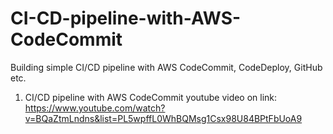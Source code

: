 # CI-CD-pipeline-with-AWS-CodeCommit
Building simple CI/CD pipeline with AWS CodeCommit, CodeDeploy, GitHub etc.

1. CI/CD pipeline with AWS CodeCommit youtube video on link: https://www.youtube.com/watch?v=BQaZtmLndns&list=PL5wpffL0WhBQMsg1Csx98U84BPtFbUoA9
